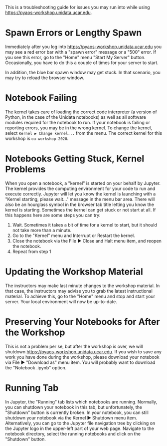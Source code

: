 This is a troubleshooting guide for issues you may run into while using <https://pyaos-workshop.unidata.ucar.edu>.

# Spawn Errors or Lengthy Spawn

Immediately after you log into <https://pyaos-workshop.unidata.ucar.edu> you may see a red error bar with a "spawn error" message or a "500" error. If you see this error, go to the "Home" menu "Start My Server" button. Occasionally, you have to do this a couple of times for your server to start.

In addition, the blue bar spawn window may get stuck. In that scenario, you may try to reload the browser window.

# Notebook Failing 

The kernel takes care of loading the correct code interpreter (a version of Python, in the case of the Unidata notebooks) as well as all software modules required for the notebook to run. If your notebook is failing or reporting errors, you may be in the wrong kernel. To change the kernel, select `Kernel ▶ Change kernel...` from the menu. The correct kernel for this workshop is `ou-workshop-2020`.

# Notebooks Getting Stuck, Kernel Problems

When you open a notebook, a "kernel" is started on your behalf by Jupyter. The kernel provides the computing environment for your code to run and execute correctly. Jupyter will let you know the kernel is launching with a "Kernel starting, please wait&#x2026;" message in the menu bar area. There will also be an hourglass symbol in the browser tab title letting you know the kernel is starting. Sometimes the kernel can get stuck or not start at all. If this happens here are some steps you can try:

1.  Wait. Sometimes it takes a bit of time for a kernel to start, but it should not take more than a minute.
2.  Go to the "Kernel" menu and Interrupt or Restart the kernel.
3.  Close the notebook via the File ▶ Close and Halt menu item, and reopen the notebook.
4.  Repeat from step 1


# Updating the Workshop Material

The instructors may make last minute changes to the workshop material. In that case, the instructors may advise you to grab the latest instructional material. To achieve this, go to the "Home" menu and stop and start your server. Your local environment will now be up-to-date.

# Preserving Your Notebooks for After the Workshop

This is not a problem per se, but after the workshop is over, we will shutdown <https://pyaos-workshop.unidata.ucar.edu>. If you wish to save any work you have done during the workshop, please download your notebook via File ▶ "Download as" menu item. You will probably want to download the "Notebook .ipynb" option.

# Running Tab

In Jupyter, the "Running" tab lists which notebooks are running. Normally, you can shutdown your notebook in this tab, but unfortunately, the "Shutdown" button is currently broken. In your notebook, you can still shutdown your notebook via the Kernel ▶ Shutdown menu item. Alternatively, you can go to the Jupyter file navigation tree by clicking on the Jupyter logo in the upper-left part of your web page. Navigate to the notebook directory, select the running notebooks and click on the "Shutdown" button.
